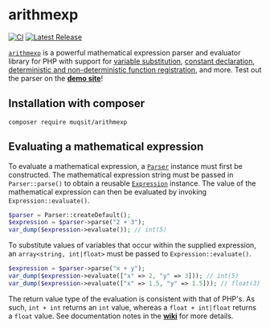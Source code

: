 # arithmexp
[![CI](https://github.com/Muqsit/arithmexp/actions/workflows/ci.yml/badge.svg)](https://github.com/Muqsit/arithmexp/actions/workflows/ci.yml)
[![Latest Release](https://img.shields.io/github/v/release/Muqsit/arithmexp)](https://github.com/Muqsit/arithmexp/releases/latest)

[`arithmexp`](https://github.com/Muqsit/arithmexp) is a powerful mathematical expression parser and evaluator library for PHP with support for [variable substitution](https://github.com/Muqsit/arithmexp#evaluating-a-mathematical-expression), [constant declaration](https://github.com/Muqsit/arithmexp/wiki), [deterministic and non-deterministic function registration](https://github.com/Muqsit/arithmexp/wiki), and more.
Test out the parser on the [**demo site**](https://arithmexp.pages.dev/)!

## Installation with composer
```
composer require muqsit/arithmexp
```

## Evaluating a mathematical expression
To evaluate a mathematical expression, a [`Parser`](https://github.com/Muqsit/arithmexp/blob/master/src/muqsit/arithmexp/Parser.php) instance must first be constructed.
The mathematical expression string must be passed in `Parser::parse()` to obtain a reusable [`Expression`](https://github.com/Muqsit/arithmexp/blob/master/src/muqsit/arithmexp/expression/Expression.php) instance.
The value of the mathematical expression can then be evaluated by invoking `Expression::evaluate()`.
```php
$parser = Parser::createDefault();
$expression = $parser->parse("2 + 3");
var_dump($expression->evaluate()); // int(5)
```

To substitute values of variables that occur within the supplied expression, an `array<string, int|float>` must be passed to `Expression::evaluate()`.
```php
$expression = $parser->parse("x + y");
var_dump($expression->evaluate(["x" => 2, "y" => 3])); // int(5)
var_dump($expression->evaluate(["x" => 1.5, "y" => 1.5])); // float(3)
```
The return value type of the evaluation is consistent with that of PHP's. As such, `int + int` returns an `int` value, whereas a `float + int|float` returns a `float` value. See documentation notes in the [**wiki**](https://github.com/Muqsit/arithmexp/wiki) for more details.
